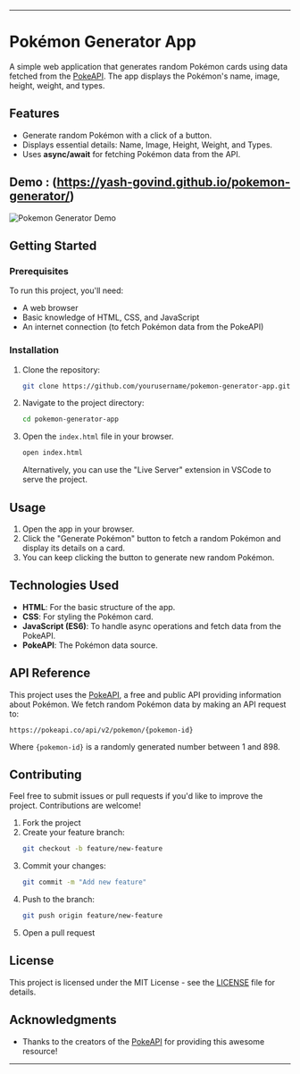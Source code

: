 

---

# Pokémon Generator App

A simple web application that generates random Pokémon cards using data fetched from the [PokeAPI](https://pokeapi.co/). The app displays the Pokémon's name, image, height, weight, and types.

## Features

- Generate random Pokémon with a click of a button.
- Displays essential details: Name, Image, Height, Weight, and Types.
- Uses **async/await** for fetching Pokémon data from the API.

## Demo : (https://yash-govind.github.io/pokemon-generator/)

![Pokemon Generator Demo](demo.gif) <!-- Add a GIF or screenshot of your app in action -->

## Getting Started

### Prerequisites

To run this project, you'll need:

- A web browser
- Basic knowledge of HTML, CSS, and JavaScript
- An internet connection (to fetch Pokémon data from the PokeAPI)

### Installation

1. Clone the repository:
   ```bash
   git clone https://github.com/yourusername/pokemon-generator-app.git
   ```

2. Navigate to the project directory:
   ```bash
   cd pokemon-generator-app
   ```

3. Open the `index.html` file in your browser.

   ```bash
   open index.html
   ```

   Alternatively, you can use the "Live Server" extension in VSCode to serve the project.

## Usage

1. Open the app in your browser.
2. Click the "Generate Pokémon" button to fetch a random Pokémon and display its details on a card.
3. You can keep clicking the button to generate new random Pokémon.

## Technologies Used

- **HTML**: For the basic structure of the app.
- **CSS**: For styling the Pokémon card.
- **JavaScript (ES6)**: To handle async operations and fetch data from the PokeAPI.
- **PokeAPI**: The Pokémon data source.

## API Reference

This project uses the [PokeAPI](https://pokeapi.co/), a free and public API providing information about Pokémon. We fetch random Pokémon data by making an API request to:

```
https://pokeapi.co/api/v2/pokemon/{pokemon-id}
```

Where `{pokemon-id}` is a randomly generated number between 1 and 898.


## Contributing

Feel free to submit issues or pull requests if you'd like to improve the project. Contributions are welcome!

1. Fork the project
2. Create your feature branch:
   ```bash
   git checkout -b feature/new-feature
   ```
3. Commit your changes:
   ```bash
   git commit -m "Add new feature"
   ```
4. Push to the branch:
   ```bash
   git push origin feature/new-feature
   ```
5. Open a pull request

## License

This project is licensed under the MIT License - see the [LICENSE](LICENSE) file for details.

## Acknowledgments

- Thanks to the creators of the [PokeAPI](https://pokeapi.co/) for providing this awesome resource!

---
